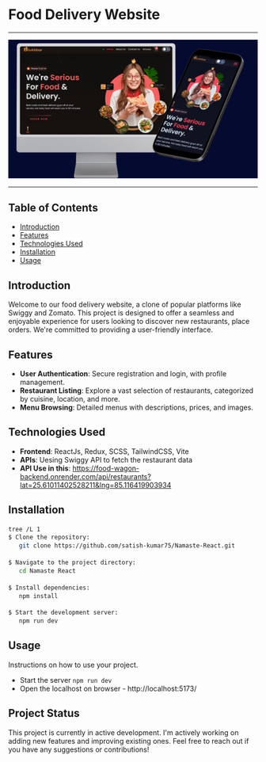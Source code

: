 # Food Delivery Website

---

![Alt text](./src/assets/readme/mockup.png "a title")

---

## Table of Contents

- [Introduction](#introduction)
- [Features](#features)
- [Technologies Used](#technologies-used)
- [Installation](#installation)
- [Usage](#usage)

## Introduction

Welcome to our food delivery website, a clone of popular platforms like Swiggy and Zomato. This project is designed to offer a seamless and enjoyable experience for users looking to discover new restaurants, place orders. We're committed to providing a user-friendly interface.

## Features

- **User Authentication**: Secure registration and login, with profile management.
- **Restaurant Listing**: Explore a vast selection of restaurants, categorized by cuisine, location, and more.
- **Menu Browsing**: Detailed menus with descriptions, prices, and images.
  <!-- - **Order Placement**: Customize your orders with various options and add-ons. -->
  <!-- - **Order Tracking**: Real-time updates on your order status. -->
  <!-- - **Payment Integration**: Secure and easy payment processing. -->
  <!-- - **Admin Dashboard**: Manage orders, restaurant listings, and user accounts. -->

## Technologies Used

- **Frontend**: ReactJs, Redux, SCSS, TailwindCSS, Vite
- **APIs**: Uesing Swiggy API to fetch the restaurant data
- **API Use in this**: https://food-wagon-backend.onrender.com/api/restaurants?lat=25.61011402528211&lng=85.116419903934

## Installation

```bash
tree /L 1
$ Clone the repository:
   git clone https://github.com/satish-kumar75/Namaste-React.git

$ Navigate to the project directory:
   cd Namaste React

$ Install dependencies:
   npm install

$ Start the development server:
   npm run dev
```

## Usage

Instructions on how to use your project.

- Start the server `npm run dev`
- Open the localhost on browser - http://localhost:5173/

## Project Status

This project is currently in active development. I'm actively working on adding new features and improving existing ones. Feel free to reach out if you have any suggestions or contributions!
